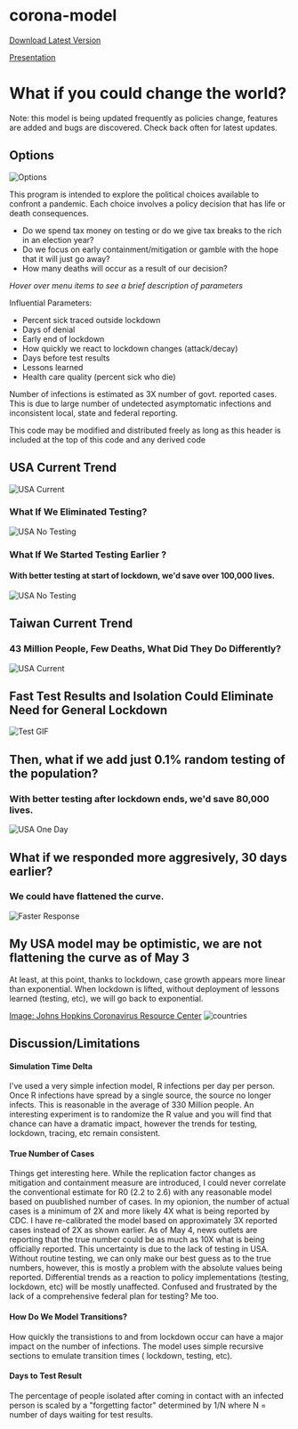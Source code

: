 # corona-model

[Download Latest Version](https://github.com/corona-python/corona-model/releases)

[Presentation](https://github.com/corona-python/corona-model/blob/master/corona.pdf)

# What if you could change the world?
Note: this model is being updated frequently as policies change, features are added and bugs are discovered. 
Check back often for latest updates.
## Options
![Options](https://raw.githubusercontent.com/wiki/corona-python/corona-model/images/options.PNG)

This program is intended to explore the political choices available to confront a pandemic.
Each choice involves a policy decision that has life or death consequences. 
- Do we spend tax money on testing or do we give tax breaks to the rich in an election year?
- Do we focus on early containment/mitigation or gamble with the hope that it will just go away?
- How many deaths will occur as a result of our decision?

_Hover over menu items to see a brief description of parameters_

Influential Parameters:
- Percent sick traced outside lockdown
- Days of denial
- Early end of lockdown
- How quickly we react to lockdown changes (attack/decay)
- Days before test results
- Lessons learned
- Health care quality (percent sick who die)

Number of infections is estimated as 3X number of govt. reported cases. This is due to large number of undetected asymptomatic infections and inconsistent local, state and federal reporting.

This code may be modified and distributed freely as long as this header is included at the top
of this code and any derived code

## USA Current Trend
![USA Current](https://raw.githubusercontent.com/wiki/corona-python/corona-model/images/usa.png)

### What If We Eliminated Testing?
![USA No Testing](https://raw.githubusercontent.com/wiki/corona-python/corona-model/images/no_testing.png)

### What If We Started Testing Earlier ?
#### With better testing at start of lockdown, we'd save over 100,000 lives.
![USA No Testing](https://raw.githubusercontent.com/wiki/corona-python/corona-model/images/test_early.png)

## Taiwan Current Trend
### 43 Million People, Few Deaths, What Did They Do Differently?
![USA Current](https://raw.githubusercontent.com/wiki/corona-python/corona-model/images/taiwan.png)

## Fast Test Results and Isolation Could Eliminate Need for General Lockdown
![Test GIF](https://raw.githubusercontent.com/wiki/corona-python/corona-model/images/output_7y4R8d.gif)
 
 ## Then, what if we add just 0.1% random testing of the population?
 ### With better testing after lockdown ends, we'd save 80,000 lives.
![USA One Day](https://raw.githubusercontent.com/wiki/corona-python/corona-model/images/usa_1_random.png)

 ## What if we responded more aggresively, 30 days earlier?
 ### We could have flattened the curve.
 ![Faster Response](https://raw.githubusercontent.com/wiki/corona-python/corona-model/images/fast.png)


## My USA model may be optimistic, we are not flattening the curve as of May 3
At least, at this point, thanks to lockdown, case growth appears more linear than exponential. When lockdown is lifted, without deployment of lessons learned (testing, etc), we will go back to exponential.

[Image: Johns Hopkins Coronavirus Resource Center](https://coronavirus.jhu.edu/data/cumulative-cases)
![countries](https://raw.githubusercontent.com/wiki/corona-python/corona-model/images/countries_may3.png)

## Discussion/Limitations
#### Simulation Time Delta
I've used a very simple infection model, R infections per day per person. Once R infections have spread by a single source, 
the source no longer infects. This is reasonable in the average of 330 Million people. An interesting experiment is to 
randomize the R value and you will find that chance can have a dramatic impact, however the trends for testing, 
lockdown, tracing, etc remain consistent.

#### True Number of Cases
Things get interesting here. While the replication factor changes as mitigation and containment measure are introduced, 
I could never correlate the conventional estimate for R0 (2.2 to 2.6) with any reasonable model based on puublished number of cases. 
In my opionion, the number of actual cases is a minimum of 2X and more likely 4X what is being reported by CDC. I have re-calibrated the model based on approximately 3X reported cases instead of 2X as shown earlier. As of May 4, news outlets are reporting that the true number could be as much as 10X what is being officially reported. This uncertainty is due to the lack of testing in USA. Without routine testing, we can only make our best guess as to the true numbers, however, this is mostly a problem with the absolute values being reported. Differential trends as a reaction to policy implementations (testing, lockdown, etc) will be mostly unaffected. Confused and frustrated by the lack of a comprehensive federal plan for testing? Me too.

#### How Do We Model Transitions?
How quickly the transistions to and from lockdown occur can have a major impact on the number of infections. The model uses simple recursive sections to emulate transition times ( lockdown, testing, etc).

#### Days to Test Result
The percentage of people isolated after coming in contact with an infected person is scaled by a "forgetting factor" determined by 1/N where N = number of days waiting for test results. 



